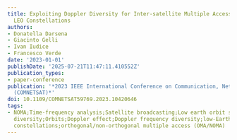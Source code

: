 ```yaml
---
title: Exploiting Doppler Diversity for Inter-satellite Multiple Access in Massive
  LEO Constellations
authors:
- Donatella Darsena
- Giacinto Gelli
- Ivan Iudice
- Francesco Verde
date: '2023-01-01'
publishDate: '2025-07-21T11:47:11.410552Z'
publication_types:
- paper-conference
publication: '*2023 IEEE International Conference on Communication, Networks and Satellite
  (COMNETSAT)*'
doi: 10.1109/COMNETSAT59769.2023.10420646
tags:
- NOMA;Time-frequency analysis;Satellite broadcasting;Low earth orbit satellites;Frequency
  diversity;Orbits;Doppler effect;Doppler frequency diversity;low-Earth orbit (LEO)
  constellations;orthogonal/non-orthogonal multiple access (OMA/NOMA)
---
```

